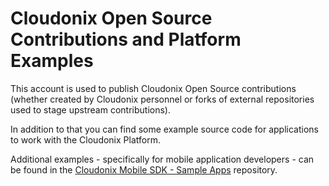 # Cloudonix Open Source Contributions and Platform Examples

This account is used to publish Cloudonix Open Source contributions (whether created by Cloudonix personnel or forks of external repositories used to stage upstream contributions).

In addition to that you can find some example source code for applications to work with the Cloudonix Platform.

Additional examples - specifically for mobile application developers - can be found in the [Cloudonix Mobile SDK - Sample Apps](https://github.com/CloudonixMobileSDK-SampleApps) repository.
